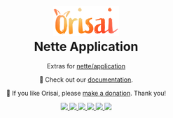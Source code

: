 <h1 align="center">
	<img src="https://github.com/orisai/.github/blob/main/images/repo_title.png?raw=true" alt="Orisai"/>
	<br/>
	Nette Application
</h1>

<p align="center">
	Extras for <a href="https://github.com/nette/application/">nette/application</a>
</p>

<p align="center">
	📄 Check out our <a href="docs/README.md">documentation</a>.
</p>

<p align="center">
	💸 If you like Orisai, please <a href="https://orisai.dev/sponsor">make a donation</a>. Thank you!
</p>

<p align="center">
	<a href="https://github.com/orisai/nette-application/actions?query=workflow%3ACI">
		<img src="https://github.com/orisai/nette-application/workflows/CI/badge.svg">
	</a>
	<a href="https://coveralls.io/r/orisai/nette-application">
		<img src="https://badgen.net/coveralls/c/github/orisai/nette-application/v1.x?cache=300">
	</a>
	<a href="https://dashboard.stryker-mutator.io/reports/github.com/orisai/nette-application/v1.x">
		<img src="https://badge.stryker-mutator.io/github.com/orisai/nette-application/v1.x">
	</a>
	<a href="https://packagist.org/packages/orisai/nette-application">
		<img src="https://badgen.net/packagist/dt/orisai/nette-application?cache=3600">
	</a>
	<a href="https://packagist.org/packages/orisai/nette-application">
		<img src="https://badgen.net/packagist/v/orisai/nette-application?cache=3600">
	</a>
	<a href="https://choosealicense.com/licenses/mpl-2.0/">
		<img src="https://badgen.net/badge/license/MPL-2.0/blue?cache=3600">
	</a>
<p>

##
